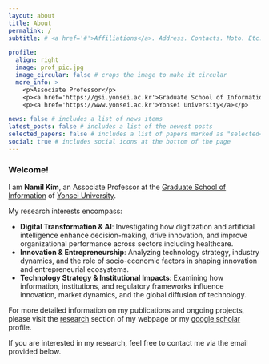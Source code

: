 ```yaml
---
layout: about
title: About
permalink: /
subtitle: # <a href='#'>Affiliations</a>. Address. Contacts. Moto. Etc.

profile:
  align: right
  image: prof_pic.jpg
  image_circular: false # crops the image to make it circular
  more_info: >
    <p>Associate Professor</p>
    <p><a href='https://gsi.yonsei.ac.kr'>Graduate School of Information</a></p>
    <p><a href='https://www.yonsei.ac.kr'>Yonsei University</a></p>

news: false # includes a list of news items
latest_posts: false # includes a list of the newest posts
selected_papers: false # includes a list of papers marked as "selected={true}"
social: true # includes social icons at the bottom of the page
---
```


### Welcome!

I am **Namil Kim**, an Associate Professor at the [Graduate School of Information](https://gsi.yonsei.ac.kr) of [Yonsei University](https://www.yonsei.ac.kr/).

My research interests encompass:

- **Digital Transformation & AI**: Investigating how digitization and artificial intelligence enhance decision-making, drive innovation, and improve organizational performance across sectors including healthcare.
- **Innovation & Entrepreneurship**: Analyzing technology strategy, industry dynamics, and the role of socio-economic factors in shaping innovation and entrepreneurial ecosystems.
- **Technology Strategy & Institutional Impacts**: Examining how information, institutions, and regulatory frameworks influence innovation, market dynamics, and the global diffusion of technology.
  <br>

For more detailed information on my publications and ongoing projects, please visit the [research](/research) section of my webpage or my [google scholar](https://scholar.google.com/citations?user=FvPXxs0AAAAJ) profile.

If you are interested in my research, feel free to contact me via the email provided below.
